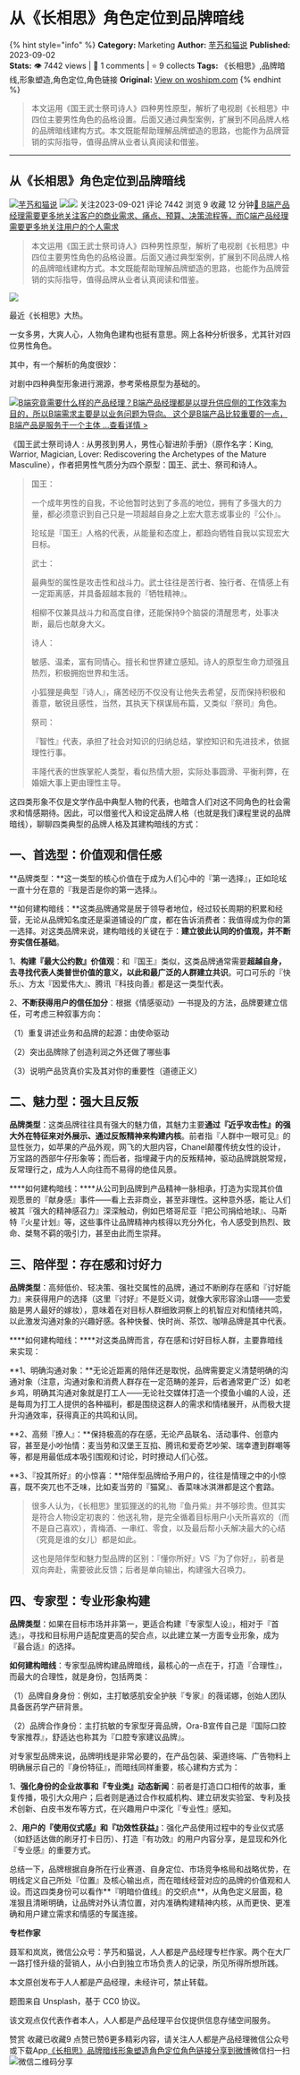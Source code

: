 # 从《长相思》角色定位到品牌暗线
{% hint style="info" %}
**Category:** Marketing
**Author:** [芋艿和猫说](https://www.woshipm.com/u/1453491)
**Published:** 2023-09-02  
**Stats:** 👁️ 7442 views | 💬 1 comments | ⭐ 9 collects
**Tags:** 《长相思》,品牌暗线,形象塑造,角色定位,角色链接
**Original:** [View on woshipm.com](https://www.woshipm.com/marketing/5896348.html)
{% endhint %}
> 本文运用《国王武士祭司诗人》四种男性原型，解析了电视剧《长相思》中四位主要男性角色的品格设置。后面又通过典型案例，扩展到不同品牌人格的品牌暗线建构方式。本文既能帮助理解品牌塑造的思路，也能作为品牌营销的实际指导，值得品牌从业者认真阅读和借鉴。

---

## 从《长相思》角色定位到品牌暗线

[![](https://static.woshipm.com/passportAvatar_20220812_105406.jpg?imageView2/1/w/72/h/72/q/100)](https://www.woshipm.com/u/1453491)[芋艿和猫说](https://www.woshipm.com/u/1453491) ![](https://static.woshipm.com/tag/1121_1@2x.png)![](https://static.woshipm.com/tag/2204_1@2x.png) 关注2023-09-021 评论 7442 浏览 9 收藏 12 分钟[🔗 B端产品经理需要更多地关注客户的商业需求、痛点、预算、决策流程等，而C端产品经理需要更多地关注用户的个人需求](https://ke.qidianla.com/courses/bcpm)

> 本文运用《国王武士祭司诗人》四种男性原型，解析了电视剧《长相思》中四位主要男性角色的品格设置。后面又通过典型案例，扩展到不同品牌人格的品牌暗线建构方式。本文既能帮助理解品牌塑造的思路，也能作为品牌营销的实际指导，值得品牌从业者认真阅读和借鉴。 

![](https://image.woshipm.com/2023/08/31/a33fd8f2-47b0-11ee-996f-00163e0b5ff3.jpg)

最近《长相思》大热。

一女多男，大爽人心，人物角色建构也挺有意思。网上各种分析很多，尤其针对四位男性角色。

其中，有一个解析的角度很妙：

对剧中四种典型形象进行溯源，参考荣格原型为基础的。

[![](https://image.woshipm.com/2023/08/02/f7cafd68-30e3-11ee-9da3-00163e0b5ff3.png)B端究竟需要什么样的产品经理？B端产品经理都是以提升供应侧的工作效率为目的，所以B端需求主要是以业务问题为导向。 这个是B端产品比较重要的一点，B端产品是服务于一个主体 ...查看详情 >](https://ke.qidianla.com/courses/bcpm)

《国王武士祭司诗人 : 从男孩到男人，男性心智进阶手册》（原作名字：King, Warrior, Magician, Lover: Rediscovering the Archetypes of the Mature Masculine），作者把男性气质分为四个原型：国王、武士、祭司和诗人。

> 国王：
> 
> 一个成年男性的自我，不论他暂时达到了多高的地位，拥有了多强大的力量，都必须意识到自己只是一项超越自身之上宏大意志或事业的『公仆』。
> 
> 玱玹是『国王』人格的代表，从能量和态度上，都趋向牺牲自我以实现宏大目标。
> 
> 武士：
> 
> 最典型的属性是攻击性和战斗力。武士往往是苦行者、独行者、在情感上有一定距离感，并具备超越本我的『牺牲精神』。
> 
> 相柳不仅兼具战斗力和高度自律，还能保持9个脑袋的清醒思考，处事决断，最后也献身大义。
> 
> 诗人：
> 
> 敏感、温柔，富有同情心。擅长和世界建立感知。诗人的原型生命力顽强且热烈，积极拥抱世界和生活。
> 
> 小狐狸是典型『诗人』，痛苦经历不仅没有让他失去希望，反而保持积极和善意，敏锐且感性，当然，其执天下棋谋局布篇，又类似『祭司』角色。
> 
> 祭司：
> 
> 『智性』代表，承担了社会对知识的归纳总结，掌控知识和先进技术，依据理性行事。
> 
> 丰隆代表的世族掌舵人类型，看似热情大胆，实际处事圆滑、平衡利弊，在婚姻大事上更由理性主导。

这四类形象不仅是文学作品中典型人物的代表，也暗含人们对这不同角色的社会需求和情感期待。因此，可以借鉴代入和设定品牌人格（也就是我们课程里说的品牌暗线），聊聊四类典型的品牌人格及其建构暗线的方式：

## 一、首选型：价值观和信任感

**品牌类型：**这一类型的核心价值在于成为人们心中的『第一选择』，正如玱玹一直十分在意的『我是否是你的第一选择』。

**如何建构暗线：**这类品牌通常是居于领导者地位，经过较长周期的积累和经营，无论从品牌知名度还是渠道铺设的广度，都在告诉消费者：我值得成为你的第一选择。对这类品牌来说，建构暗线的关键在于：**建立彼此认同的价值观，并不断夯实信任基础**。

1、**构建『最大公约数』价值观**：和『国王』类似，这类品牌通常需要**超越自身，去寻找代表人类普世价值的意义，以此和最广泛的人群建立共识**。可口可乐的『快乐』、方太『因爱伟大』、腾讯『科技向善』都是这一类型代表。

2、**不断获得用户的信任加分**：根据《情感驱动》一书提及的方法，品牌要建立信任，可考虑三种叙事方向：

（1）重复讲述业务和品牌的起源：由使命驱动

（2）突出品牌除了创造利润之外还做了哪些事

（3）说明产品货真价实及其对你的重要性（道德正义）

## 二、魅力型：强大且反叛

****品牌类型****：这类品牌往往具有强大的魅力值，其魅力主要**通过『近乎攻击性』的强大外在特征来对外展示、通过反叛精神来构建内核**。前者指『人群中一眼可见』的显性张力，如苹果的产品外观，网飞的大胆内容，Chanel颠覆传统女性的设计，万宝路的西部牛仔形象等；而后者，指埋藏于内的反叛精神，驱动品牌跳脱常规，反常理行之，成为人人向往而不易得的绝佳风景。

****如何建构暗线：****从公司到品牌到产品精神一脉相承，打造为实现其价值观愿景的『献身感』事件——看上去非商业，甚至非理性。这种意外感，能让人们被其『强大的精神感召力』深深触动，例如巴塔哥尼亚『把公司捐给地球』、马斯特『火星计划』等，这些事件让品牌精神内核得以充分外化，令人感受到热烈、致命、桀骜不羁的吸引力，甚至由此而生崇拜。

## 三、陪伴型：存在感和讨好力

**品牌类型**：高频低价、轻决策、强社交属性的品牌，通过不断刷存在感和『讨好能力』来获得用户的选择（这里『讨好』不是贬义词，就像大家形容涂山璟——恋爱脑是男人最好的嫁妆），意味着在对目标人群细致洞察上的机智应对和情绪共鸣，以此激发沟通对象的兴趣好感。各种快餐、快时尚、茶饮、咖啡品牌是其中代表。

****如何建构暗线：****对这类品牌而言，存在感和讨好目标人群，主要靠暗线来实现：

**1、明确沟通对象：**无论近距离的陪伴还是取悦，品牌需要定义清楚明确的沟通对象（注意，沟通对象和消费人群存在一定范畴的差异，后者通常更广泛）如老乡鸡，明确其沟通对象就是打工人——无论社交媒体打造一个摸鱼小编的人设，还是每周为打工人提供的各种福利，都是围绕这群人的需求和情绪展开，从而极大提升沟通效率，获得真正的共鸣和认同。

**2、高频『撩人』：**保持极高的存在感，无论产品联名、活动事件、创意内容，甚至是小吵怡情：麦当劳和汉堡王互掐、腾讯和爱奇艺吵架、瑞幸遭到群嘲等等，都是用最低成本吸引围观和讨论，时时撩动人们心弦。

**3、『投其所好』的小惊喜：**陪伴型品牌给予用户的，往往是情理之中的小惊喜，既不突兀也不乏味，比如麦当劳的『猫窝』、香菜味冰淇淋都是这个套路。

> 很多人认为，《长相思》里狐狸送的的礼物『鱼丹紫』并不够珍贵。但其实是符合人物设定初衷的：他送礼物，是完全循着目标用户小夭所喜欢的（而不是自己喜欢），青梅酒、一串红、零食，以及最后帮小夭解决最大的心结（究竟是谁的女儿）都是如此。
> 
> 这也是陪伴型和魅力型品牌的区别：『懂你所好』VS『为了你好』，前者是双向奔赴，需要彼此反馈；后者是单向输出，构建强大召唤力。

## 四、专家型：专业形象构建

**品牌类型**：如果在目标市场并非第一，更适合构建『专家型人设』，相对于『首选』，寻找和目标用户适配度更高的契合点，以此建立某一方面专业形象，成为『最合适』的选择。

**如何建构暗线**：专家型品牌构建品牌暗线，最核心的一点在于，打造『合理性』，而最大的合理性，就是身份，包括两类：

（1）品牌自身身份：例如，主打敏感肌安全护肤『专家』的薇诺娜，创始人团队具备医药学产研背景。

（2）品牌合作身份：主打抗敏的专家型牙膏品牌，Ora-B宣传自己是『国际口腔专家推荐』，舒适达也称其为『口腔专家建议品牌』。

对专家型品牌来说，品牌明线是非常必要的，在产品包装、渠道终端、广告物料上明确展示自己的『身份特征』，而暗线同样重要，核心建构方式为：

1、**强化身份的企业故事和『专业类』动态新闻**：前者是打造口口相传的故事，重复传播，吸引大众用户；后者则是通过合作权威机构、建立研发实验室、专利及技术创新、白皮书发布等方式，在兴趣用户中深化『专业性』感知。

2、**用户的『使用仪式感』和『功效性获益』**：强化产品使用过程中的专业仪式感（如舒适达做的刷牙打卡日历）、打造『有功效』的用户内容分享，是显现和外化『专业感』的重要方式。

总结一下，品牌根据自身所在行业赛道、自身定位、市场竞争格局和战略优势，在明线定义自己所处『位置』及核心输出点，而在暗线经营对应的品牌的价值观和人设。而这四类身份可以看作**『明暗价值线』的交织点**，从角色定义层面，稳准狠且清晰明确，让品牌对外认清位置，对内准确构建精神内核，从而更快、更准确和用户建立需求和情感的专属连接。

**专栏作家**

聂军和岚岚，微信公众号：芋艿和猫说，人人都是产品经理专栏作家。两个在大厂一路打怪升级的营销人，从小白到独立市场负责人的记录，所见所得所想所践。

本文原创发布于人人都是产品经理，未经许可，禁止转载。

题图来自 Unsplash，基于 CC0 协议。

该文观点仅代表作者本人，人人都是产品经理平台仅提供信息存储空间服务。

赞赏 收藏已收藏9 点赞已赞6更多精彩内容，请关注人人都是产品经理微信公众号或下载App[《长相思》](https://www.woshipm.com/tag/%e3%80%8a%e9%95%bf%e7%9b%b8%e6%80%9d%e3%80%8b)[品牌暗线](https://www.woshipm.com/tag/%e5%93%81%e7%89%8c%e6%9a%97%e7%ba%bf)[形象塑造](https://www.woshipm.com/tag/%e5%bd%a2%e8%b1%a1%e5%a1%91%e9%80%a0)[角色定位](https://www.woshipm.com/tag/%e8%a7%92%e8%89%b2%e5%ae%9a%e4%bd%8d)[角色链接](https://www.woshipm.com/tag/%e8%a7%92%e8%89%b2%e9%93%be%e6%8e%a5)[分享到微博](https://service.weibo.com/share/share.php?appkey=2775287854&title=从《长相思》角色定位到品牌暗线&url=https://www.woshipm.com/marketing/5896348.html&pic=https://image.woshipm.com/2023/08/31/a33fd8f2-47b0-11ee-996f-00163e0b5ff3.jpg)微信扫一扫![微信二维码](https://api.pwmqr.com/qrcode/create/?url=https://www.woshipm.com/marketing/5896348.html)分享